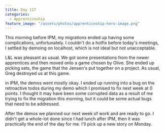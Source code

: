 ```yaml
---
title: Day 117
categories:
  - Apprenticeship
feature_image: "/assets/photos/apprenticeship-hero-image.png"
---
```


This morning before IPM, my migrations ended up having some complications, unfortunately. I couldn't do a
hotfix before today's meetings, I settled by demoing on localhost, which is not ideal but not unacceptable.

L&L was pleasant as usual. We got some presentations from the newer apprentices and then moved onto a
game chosen by Olive. She ended up picking sets, the game that the Jensen's put together on a project.
As usual, Greg destroyed us at this game.

in IPM, the demos went mostly okay. I ended up running into a bug on the retroactive todos during
my demo which I promised to fix next week at 0 points. I thought it may have been some corrupted
data as a result of me trying to fix the migration this morning, but it could be some actual
bugs that need to be addressed.

After the demos we planned our next week of work and are ready to go. I didn't get a whole-lot done since
I had lunch after IPM, then it was practically the end of the day for me. I'll pick up a new story
on Monday.